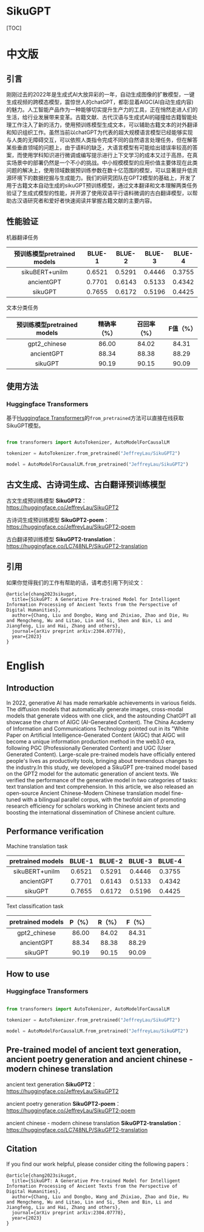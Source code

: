 # SikuGPT

[TOC]

# 中文版

## 引言 

刚刚过去的2022年是生成式AI大放异彩的一年，自动生成图像的扩散模型，一键生成视频的跨模态模型，震惊世人的chatGPT，都彰显着AIGC(AI自动生成内容)的魅力。人工智能产品作为一种能够切实提升生产力的工具，正在悄然走进人们的生活，给行业发展带来变革。古籍文献、古代汉语与生成式AI的碰撞给古籍智能处理工作注入了新的活力，使用预训练模型生成文本，可以辅助古籍文本的对外翻译和知识组织工作。虽然当前以chatGPT为代表的超大规模语言模型已经能够实现与人类的无障碍交互，可以依照人类指令完成不同的自然语言处理任务，但在解答某些垂直领域的问题上，由于语料的缺乏，大语言模型有可能给出错误率较高的答案，而使用学科知识进行微调或编写提示进行上下文学习的成本又过于高昂，在真实场景中的部署仍然是一个不小的挑战。中小规模模型的应用价值主要体现在此类问题的解决上，使用领域数据预训练参数在数十亿范围的模型，可以显著提升低资源环境下的数据挖掘与生成能力。我们的研究团队在GPT2模型的基础上，开发了用于古籍文本自动生成的sikuGPT预训练模型，通过文本翻译和文本理解两类任务验证了生成式模型的性能，并开源了使用双语平行语料微调的古白翻译模型，以帮助古汉语研究者和爱好者快速阅读并掌握古籍文献的主要内容。 


## 性能验证

机器翻译任务

|  预训练模型pretrained models  |BLUE-1 | BLUE-2| BLUE-3 | BLUE-4 |
| :----------------: | :----------: | :---------: | :---------: | :---------: |
| sikuBERT+unilm | 0.6521  | 0.5291  | 0.4446 | 0.3755|
| ancientGPT | 0.7701 | 0.6143 | 0.5133 | 0.4342 |
|sikuGPT | 0.7655 |0.6172 |0.5196 | 0.4425 |

文本分类任务

|  预训练模型pretrained models  |精确率（%） |召回率（%）|F值（%） |
| :----------------: | :----------: | :---------: | :---------: |
| gpt2_chinese |86.00  | 84.02  |84.31 |
| ancientGPT |88.34 |88.38 | 88.29 |
|sikuGPT | 90.19|90.15 |90.09 |


## 使用方法

### Huggingface Transformers

基于[Huggingface Transformers](https://github.com/huggingface/transformers)的`from_pretrained`方法可以直接在线获取SikuGPT模型。

```python

from transformers import AutoTokenizer, AutoModelForCausalLM

tokenizer = AutoTokenizer.from_pretrained("JeffreyLau/SikuGPT2")

model = AutoModelForCausalLM.from_pretrained("JeffreyLau/SikuGPT2")

```

## 古文生成、古诗词生成、古白翻译预训练模型

古文生成预训练模型 **SikuGPT2**：https://huggingface.co/JeffreyLau/SikuGPT2

古诗词生成预训练模型 **SikuGPT2-poem**：https://huggingface.co/JeffreyLau/SikuGPT2-poem

古白翻译预训练模型 **SikuGPT2-translation**：https://huggingface.co/LC748NLP/SikuGPT2-translation

## 引用

如果你觉得我们的工作有帮助的话，请考虑引用下列论文：
```
@article{chang2023sikugpt,
  title={SikuGPT: A Generative Pre-trained Model for Intelligent Information Processing of Ancient Texts from the Perspective of Digital Humanities},
  author={Chang, Liu and Dongbo, Wang and Zhixiao, Zhao and Die, Hu and Mengcheng, Wu and Litao, Lin and Si, Shen and Bin, Li and Jiangfeng, Liu and Hai, Zhang and others},
  journal={arXiv preprint arXiv:2304.07778},
  year={2023}
}
```

# English

## Introduction

In 2022, generative AI has made remarkable achievements in various fields. The diffusion models that automatically generate images, cross-modal models that generate videos with one click, and the astounding ChatGPT all showcase the charm of AIGC (AI-Generated Content). The China Academy of Information and Communications Technology pointed out in its "White Paper on Artificial Intelligence-Generated Content (AIGC) that AIGC will become a unique information production method in the web3.0 era, following PGC (Professionally Generated Content) and UGC (User Generated Content). Large-scale pre-trained models have officially entered people's lives as productivity tools, bringing about tremendous changes to the industry.In this study, we developed a SikuGPT pre-trained model based on the GPT2 model for the automatic generation of ancient texts. We verified the performance of the generative model in two categories of tasks: text translation and text comprehension. In this article, we also released an open-source Ancient Chinese-Modern Chinese translation model fine-tuned with a bilingual parallel corpus, with the twofold aim of promoting research efficiency for scholars working in Chinese ancient texts and boosting the international dissemination of Chinese ancient culture. 

## Performance verification

Machine translation task

|  pretrained models  |BLUE-1 | BLUE-2| BLUE-3 | BLUE-4 |
| :----------------: | :----------: | :---------: | :---------: | :---------: |
| sikuBERT+unilm | 0.6521  | 0.5291  | 0.4446 | 0.3755|
| ancientGPT | 0.7701 | 0.6143 | 0.5133 | 0.4342 |
|sikuGPT | 0.7655 |0.6172 |0.5196 | 0.4425 |

Text classification task

|  pretrained models  |P（%） |R（%）|F（%） |
| :----------------: | :----------: | :---------: | :---------: |
| gpt2_chinese |86.00  | 84.02  |84.31 |
| ancientGPT |88.34 |88.38 | 88.29 |
|sikuGPT | 90.19|90.15 |90.09 |

## How to use

### Huggingface Transformers

```python

from transformers import AutoTokenizer, AutoModelForCausalLM

tokenizer = AutoTokenizer.from_pretrained("JeffreyLau/SikuGPT2")

model = AutoModelForCausalLM.from_pretrained("JeffreyLau/SikuGPT2")

```

## Pre-trained model of ancient text generation, ancient poetry generation and ancient chinese - modern chinese translation

ancient text generation **SikuGPT2**：https://huggingface.co/JeffreyLau/SikuGPT2

ancient poetry generation **SikuGPT2-poem**：https://huggingface.co/JeffreyLau/SikuGPT2-poem

ancient chinese - modern chinese translation **SikuGPT2-translation**：https://huggingface.co/LC748NLP/SikuGPT2-translation

## Citation

If you find our work helpful, please consider citing the following papers：
```
@article{chang2023sikugpt,
  title={SikuGPT: A Generative Pre-trained Model for Intelligent Information Processing of Ancient Texts from the Perspective of Digital Humanities},
  author={Chang, Liu and Dongbo, Wang and Zhixiao, Zhao and Die, Hu and Mengcheng, Wu and Litao, Lin and Si, Shen and Bin, Li and Jiangfeng, Liu and Hai, Zhang and others},
  journal={arXiv preprint arXiv:2304.07778},
  year={2023}
}
```

